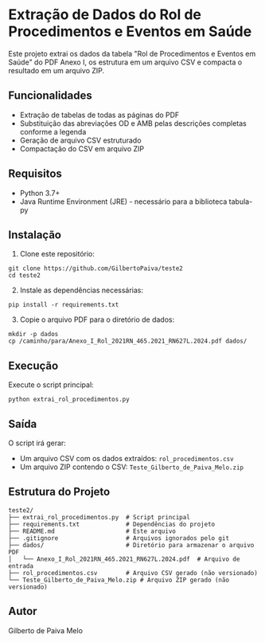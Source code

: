 # Extração de Dados do Rol de Procedimentos e Eventos em Saúde

Este projeto extrai os dados da tabela "Rol de Procedimentos e Eventos em Saúde" do PDF Anexo I, 
os estrutura em um arquivo CSV e compacta o resultado em um arquivo ZIP.

## Funcionalidades

- Extração de tabelas de todas as páginas do PDF
- Substituição das abreviações OD e AMB pelas descrições completas conforme a legenda
- Geração de arquivo CSV estruturado
- Compactação do CSV em arquivo ZIP

## Requisitos

- Python 3.7+
- Java Runtime Environment (JRE) - necessário para a biblioteca tabula-py

## Instalação

1. Clone este repositório:
```
git clone https://github.com/GilbertoPaiva/teste2
cd teste2
```

2. Instale as dependências necessárias:
```
pip install -r requirements.txt
```

3. Copie o arquivo PDF para o diretório de dados:
```
mkdir -p dados
cp /caminho/para/Anexo_I_Rol_2021RN_465.2021_RN627L.2024.pdf dados/
```

## Execução

Execute o script principal:
```
python extrai_rol_procedimentos.py
```

## Saída

O script irá gerar:
- Um arquivo CSV com os dados extraídos: `rol_procedimentos.csv`
- Um arquivo ZIP contendo o CSV: `Teste_Gilberto_de_Paiva_Melo.zip`

## Estrutura do Projeto

```
teste2/
├── extrai_rol_procedimentos.py  # Script principal 
├── requirements.txt             # Dependências do projeto
├── README.md                    # Este arquivo
├── .gitignore                   # Arquivos ignorados pelo git
├── dados/                       # Diretório para armazenar o arquivo PDF
│   └── Anexo_I_Rol_2021RN_465.2021_RN627L.2024.pdf  # Arquivo de entrada
├── rol_procedimentos.csv        # Arquivo CSV gerado (não versionado)
└── Teste_Gilberto_de_Paiva_Melo.zip # Arquivo ZIP gerado (não versionado)
```

## Autor

Gilberto de Paiva Melo
